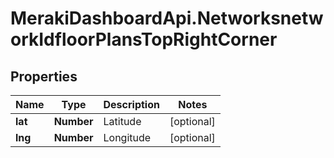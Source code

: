 # MerakiDashboardApi.NetworksnetworkIdfloorPlansTopRightCorner

## Properties
Name | Type | Description | Notes
------------ | ------------- | ------------- | -------------
**lat** | **Number** | Latitude | [optional] 
**lng** | **Number** | Longitude | [optional] 

